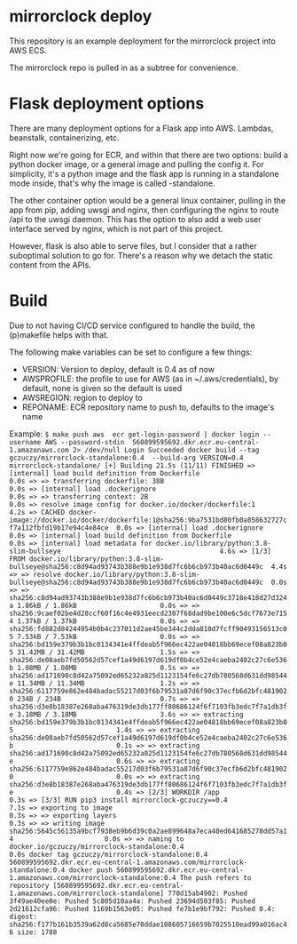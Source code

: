 # mirrorclock deploy

This repository is an example deployment for the mirrorclock project into AWS ECS.

The mirrorclock repo is pulled in as a subtree for convenience.

# Flask deployment options

There are many deployment options for a Flask app into AWS. Lambdas, beanstalk, containerizing, etc.

Right now we're going for ECR, and within that there are two options: build a python docker image, or
a general image and pulling the config it. For simplicity, it's a python image and the flask app is
running in a standalone mode inside, that's why the image is called -standalone.

The other container option would be a general linux container, pulling in the app from pip, adding
uwsgi and nginx, then configuring the nginx to route /api to the uwsgi daemon. This has the option
to also add a web user interface served by nginx, which is not part of this project.

However, flask is also able to serve files, but I consider that a rather suboptimal solution to go for.
There's a reason why we detach the static content from the APIs.

# Build

Due to not having CI/CD service configured to handle the build, the (p)makefile helps with that.

The following make variables can be set to configure a few things:
 - VERSION: Version to deploy, default is 0.4 as of now
 - AWSPROFILE: the profile to use for AWS (as in ~/.aws/credentials), by default, none is given so the default is used
 - AWSREGION: region to deploy to
 - REPONAME: ECR repository name to push to, defaults to the image's name

Example:
``
$ make push
aws  ecr get-login-password | docker login --username AWS --password-stdin  560899595692.dkr.ecr.eu-central-1.amazonaws.com 2> /dev/null
Login Succeeded
docker build --tag gczuczy/mirrorclock-standalone:0.4  --build-arg VERSION=0.4 mirrorclock-standalone/
[+] Building 21.5s (11/11) FINISHED
 => [internal] load build definition from Dockerfile                                                               0.0s
 => => transferring dockerfile: 38B                                                                                0.0s
 => [internal] load .dockerignore                                                                                  0.0s
 => => transferring context: 2B                                                                                    0.0s
 => resolve image config for docker.io/docker/dockerfile:1                                                         4.2s
 => CACHED docker-image://docker.io/docker/dockerfile:1@sha256:9ba7531bd80fb0a858632727cf7a112fbfd19b17e94c4e84ce  0.0s
 => [internal] load .dockerignore                                                                                  0.0s
 => [internal] load build definition from Dockerfile                                                               0.0s
 => [internal] load metadata for docker.io/library/python:3.8-slim-bullseye                                        4.6s
 => [1/3] FROM docker.io/library/python:3.8-slim-bullseye@sha256:c8d94ad93743b388e9b1e938d7fc6b6cb973b40ac6d0449c  4.4s
 => => resolve docker.io/library/python:3.8-slim-bullseye@sha256:c8d94ad93743b388e9b1e938d7fc6b6cb973b40ac6d0449c  0.0s
 => => sha256:c8d94ad93743b388e9b1e938d7fc6b6cb973b40ac6d0449c3718e418d27d324a 1.86kB / 1.86kB                     0.0s
 => => sha256:9caef02be4d28ccf60f16c4e4931eecd2307f68dad9be100e6c5dcf7673e7154 1.37kB / 1.37kB                     0.0s
 => => sha256:fd882d84244954b0b4c237011d2ae45be344c2dda810d7fcff90493156513c05 7.53kB / 7.53kB                     0.0s
 => => sha256:bd159e379b3b1bc0134341e4ffdeab5f966ec422ae04818bb69ecef08a823b05 31.42MB / 31.42MB                   1.5s
 => => sha256:de08aeb7fd50562d57cef1a49d6197d619df0b4ce52e4caeba2402c27c6e536b 1.08MB / 1.08MB                     0.5s
 => => sha256:ad171690c8d42a75092ed65232a825d1123154fe6c27db780568d631dd98544e 11.34MB / 11.34MB                   1.2s
 => => sha256:6117759e862e484badac55217d03f6b79531a87d6f90c37ecfb6d2bfc4819020 234B / 234B                         0.7s
 => => sha256:d3e8b18387e268aba476319de3db177ff80686124f6f7103fb3edc7f7a1db3fe 3.18MB / 3.18MB                     3.6s
 => => extracting sha256:bd159e379b3b1bc0134341e4ffdeab5f966ec422ae04818bb69ecef08a823b05                          1.4s
 => => extracting sha256:de08aeb7fd50562d57cef1a49d6197d619df0b4ce52e4caeba2402c27c6e536b                          0.1s
 => => extracting sha256:ad171690c8d42a75092ed65232a825d1123154fe6c27db780568d631dd98544e                          0.6s
 => => extracting sha256:6117759e862e484badac55217d03f6b79531a87d6f90c37ecfb6d2bfc4819020                          0.0s
 => => extracting sha256:d3e8b18387e268aba476319de3db177ff80686124f6f7103fb3edc7f7a1db3fe                          0.4s
 => [2/3] WORKDIR /app                                                                                             0.3s
 => [3/3] RUN pip3 install mirrorclock-gczuczy==0.4                                                                7.1s
 => exporting to image                                                                                             0.3s
 => => exporting layers                                                                                            0.3s
 => => writing image sha256:5645c56135a9bcf7938eb9b6d39c0a2ae899648a7eca40ed641685278dd57a14                       0.0s
 => => naming to docker.io/gczuczy/mirrorclock-standalone:0.4                                                      0.0s
docker tag gczuczy/mirrorclock-standalone:0.4 560899595692.dkr.ecr.eu-central-1.amazonaws.com/mirrorclock-standalone:0.4
docker push 560899595692.dkr.ecr.eu-central-1.amazonaws.com/mirrorclock-standalone:0.4
The push refers to repository [560899595692.dkr.ecr.eu-central-1.amazonaws.com/mirrorclock-standalone]
770d15ab4902: Pushed
3f49ae40ee0e: Pushed
5c805d10aa4a: Pushed
23694d503f85: Pushed
2d21612cfa96: Pushed
1169b1563e05: Pushed
fe7b1e9bf792: Pushed
0.4: digest: sha256:f177b161b3539a62d8ca5685e70ddae108605716659b7025510ead99a016ac46 size: 1788
``
